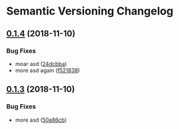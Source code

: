# Semantic Versioning Changelog

## [0.1.4](https://github.com/MattHodge/semantic-release-test/compare/v0.1.3...v0.1.4) (2018-11-10)

### Bug Fixes

* moar asd ([24dcbba](https://github.com/MattHodge/semantic-release-test/commit/24dcbba))
* more asd again ([f521838](https://github.com/MattHodge/semantic-release-test/commit/f521838))

## [0.1.3](https://github.com/MattHodge/semantic-release-test/compare/v0.1.2...v0.1.3) (2018-11-10)

### Bug Fixes

* more asd ([50a86cb](https://github.com/MattHodge/semantic-release-test/commit/50a86cb))
